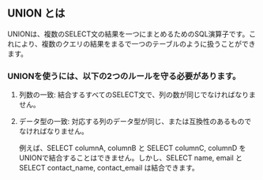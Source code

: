 ## UNION とは
UNIONは、複数のSELECT文の結果を一つにまとめるためのSQL演算子です。これにより、複数のクエリの結果をまるで一つのテーブルのように扱うことができます。

### UNIONを使うには、以下の2つのルールを守る必要があります。

1. 列数の一致: 結合するすべてのSELECT文で、列の数が同じでなければなりません。

2. データ型の一致: 対応する列のデータ型が同じ、または互換性のあるものでなければなりません。

    例えば、SELECT columnA, columnB と SELECT columnC, columnD をUNIONで結合することはできません。しかし、SELECT name, email と SELECT contact_name, contact_email は結合できます。